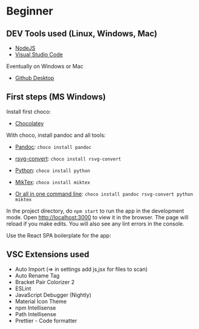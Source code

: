 # Beginner

## DEV Tools used (Linux, Windows, Mac)

- [NodeJS](https://nodejs.org/)
- [Visual Studio Code](https://code.visualstudio.com/)

Eventually on Windows or Mac

- [Github Desktop](https://desktop.github.com/)

## First steps (MS Windows)

Install first choco:

- [Chocolatey](https://chocolatey.org/)

With choco, install pandoc and all tools:

- [Pandoc](https://pandoc.org/): `choco install pandoc`
- [rsvg-convert](https://wiki.gnome.org/Projects/LibRsvg): `choco install rsvg-convert`
- [Python](https://www.python.org/): `choco install python`
- [MikTex](https://miktex.org/): `choco install miktex`

- [Or all in one command line](https://pandoc.org/installing.html): `choco install pandoc rsvg-convert python miktex`

In the project directory, do `npm start` to run the app in the development mode.
Open [http://localhost:3000](http://localhost:3000) to view it in the browser. The page will reload if you make edits. You will also see any lint errors in the console.

Use the React SPA boilerplate for the app:

## VSC Extensions used

- Auto Import (=> in settings add js,jsx for files to scan)
- Auto Rename Tag
- Bracket Pair Colorizer 2
- ESLint
- JavaScript Debugger (Nightly)
- Material Icon Theme
- npm Intellisense
- Path Intellisense
- Prettier - Code formatter
